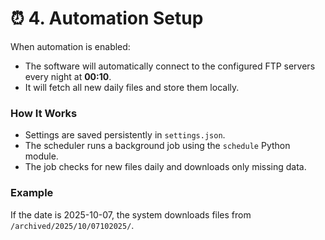 # ⏰ 4. Automation Setup

When automation is enabled:
- The software will automatically connect to the configured FTP servers every night at **00:10**.
- It will fetch all new daily files and store them locally.

### How It Works
- Settings are saved persistently in `settings.json`.
- The scheduler runs a background job using the `schedule` Python module.
- The job checks for new files daily and downloads only missing data.

### Example
If the date is 2025-10-07, the system downloads files from `/archived/2025/10/07102025/`.

